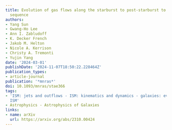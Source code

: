 ```yaml
---
title: Evolution of gas flows along the starburst to post-starburst to quiescent galaxy
  sequence
authors:
- Yang Sun
- Gwang-Ho Lee
- Ann I. Zabludoff
- K. Decker French
- Jakob M. Helton
- Nicole A. Kerrison
- Christy A. Tremonti
- Yujin Yang
date: '2024-03-01'
publishDate: '2024-11-07T18:50:22.228464Z'
publication_types:
- article-journal
publication: '*mnras*'
doi: 10.1093/mnras/stae366
tags:
- 'ISM: jets and outflows - ISM: kinematics and dynamics - galaxies: evolution - galaxies:
  ISM'
- Astrophysics - Astrophysics of Galaxies
links:
- name: arXiv
  url: https://arxiv.org/abs/2310.00424
---
```

